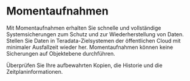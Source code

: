 Momentaufnahmen
===============

Mit Momentaufnahmen erhalten Sie schnelle und vollständige Systemsicherungen zum Schutz und zur Wiederherstellung von Daten. Stellen Sie Daten in Teradata-Zielsystemen der öffentlichen Cloud mit minimaler Ausfallzeit wieder her. Momentaufnahmen können keine Sicherungen auf Objektebene durchführen.

Überprüfen Sie Ihre aufbewahrten Kopien, die Historie und die Zeitplaninformationen.
